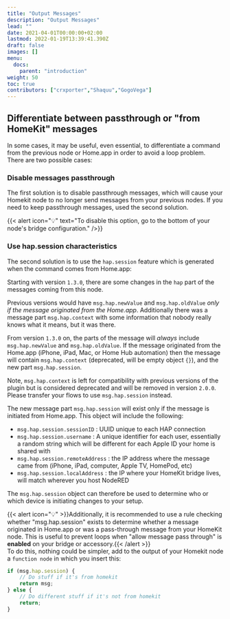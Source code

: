 ```yaml
---
title: "Output Messages"
description: "Output Messages"
lead: ""
date: 2021-04-01T00:00:00+02:00
lastmod: 2022-01-19T13:39:41.390Z
draft: false
images: []
menu:
  docs:
    parent: "introduction"
weight: 50
toc: true
contributors: ["crxporter","Shaquu","GogoVega"]
---
```


## Differentiate between passthrough or "from HomeKit" messages

In some cases, it may be useful, even essential, to differentiate a command from the previous node or Home.app in order to avoid a loop problem. There are two possible cases:

### Disable messages passthrough

The first solution is to disable passthrough messages, which will cause your Homekit node to no longer send messages from your previous nodes.
If you need to keep passthrough messages, used the second solution.

{{< alert icon="💡" text="To disable this option, go to the bottom of your node's bridge configuration." />}}

### Use hap.session characteristics

The second solution is to use the `hap.session` feature which is generated when the command comes from Home.app:

Starting with version `1.3.0`, there are some changes in the `hap` part of the messages coming from this node.

Previous versions would have `msg.hap.newValue` and `msg.hap.oldValue` _only if the message originated from the Home.app_. Additionally there was a message part `msg.hap.context` with some information that nobody really knows what it means, but it was there.

From version `1.3.0` on, the parts of the message will _always_ include `msg.hap.newValue` and `msg.hap.oldValue`. If the message originated from the Home.app (iPhone, iPad, Mac, or Home Hub automation) then the message will contain `msg.hap.context` (deprecated, will be empty object `{}`), and the new part `msg.hap.session`.

Note, `msg.hap.context` is left for compatibility with previous versions of the plugin but is considered deprecated and will be removed in version `2.0.0`. Please transfer your flows to use `msg.hap.session` instead.

The new message part `msg.hap.session` will exist only if the message is initiated from Home.app. This object will include the following:

* `msg.hap.session.sessionID` : UUID unique to each HAP connection
* `msg.hap.session.username` : A unique identifier for each user, essentially a random string which will be different for each Apple ID your home is shared with
* `msg.hap.session.remoteAddress` : the IP address where the message came from (iPhone, iPad, computer, Apple TV, HomePod, etc)
* `msg.hap.session.localAddress` : the IP where your HomeKit bridge lives, will match wherever you host NodeRED

The `msg.hap.session` object can therefore be used to determine who or which device is initiating changes to your setup.

{{< alert icon="💡" >}}Additionally, it is recommended to use a rule checking whether "msg.hap.session" exists to determine whether a message originated in Home.app or was a pass-through message from your HomeKit node. This is useful to prevent loops when "allow message pass through" is <strong>enabled</strong> on your bridge or accessory.{{< /alert >}}
\
To do this, nothing could be simpler, add to the output of your Homekit node a `function node` in which you insert this:

```js
if (msg.hap.session) {
    // Do stuff if it's from homekit
    return msg;
} else {
    // Do different stuff if it's not from homekit
    return;
}
```
